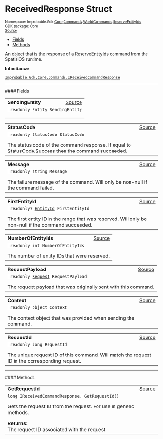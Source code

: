 
# ReceivedResponse Struct
<sup>
Namespace: Improbable.Gdk.<a href="{{urlRoot}}/api/core-index">Core</a>.<a href="{{urlRoot}}/api/core/commands-index">Commands</a>.<a href="{{urlRoot}}/api/core/commands/world-commands">WorldCommands</a>.<a href="{{urlRoot}}/api/core/commands/world-commands/reserve-entity-ids">ReserveEntityIds</a><br/>
GDK package: Core<br/>
<a href="https://www.github.com/spatialos/gdk-for-unity/blob/180a1fc2/workers/unity/Packages/io.improbable.gdk.core/Commands/WorldCommands/ReserveEntityIds.cs/#L42">Source</a>
<style>
a code {
                    padding: 0em 0.25em!important;
}
code {
                    background-color: #ffffff!important;
}
</style>
</sup>
<nav id="pageToc" class="page-toc"><ul><li><a href="#fields">Fields</a>
<li><a href="#methods">Methods</a>
</ul></nav>

</p>



<p>An object that is the response of a ReserveEntityIds command from the SpatialOS runtime. </p>



</p>

<b>Inheritance</b>

<code><a href="{{urlRoot}}/api/core/commands/i-received-command-response">Improbable.Gdk.Core.Commands.IReceivedCommandResponse</a></code>






</p>
<hr style="width:100%; border-top-color:#d8d8d8" />
#### Fields


</p>




<table width="100%">
    <tr>
        <td style="border-right:none"><a id="sendingentity"></a><b>SendingEntity</b></td>
        <td style="border-left:none; text-align:right"><a href="https://www.github.com/spatialos/gdk-for-unity/blob/180a1fc2/workers/unity/Packages/io.improbable.gdk.core/Commands/WorldCommands/ReserveEntityIds.cs/#L44">Source</a></td>
    </tr>
    <tr>
        <td colspan="2">
<code> readonly Entity SendingEntity</code></p>


</td>
    </tr>
</table>


<table width="100%">
    <tr>
        <td style="border-right:none"><a id="statuscode"></a><b>StatusCode</b></td>
        <td style="border-left:none; text-align:right"><a href="https://www.github.com/spatialos/gdk-for-unity/blob/180a1fc2/workers/unity/Packages/io.improbable.gdk.core/Commands/WorldCommands/ReserveEntityIds.cs/#L50">Source</a></td>
    </tr>
    <tr>
        <td colspan="2">
<code> readonly StatusCode StatusCode</code></p>
The status code of the command response. If equal to StatusCode.Success then the command succeeded. 

</td>
    </tr>
</table>


<table width="100%">
    <tr>
        <td style="border-right:none"><a id="message"></a><b>Message</b></td>
        <td style="border-left:none; text-align:right"><a href="https://www.github.com/spatialos/gdk-for-unity/blob/180a1fc2/workers/unity/Packages/io.improbable.gdk.core/Commands/WorldCommands/ReserveEntityIds.cs/#L55">Source</a></td>
    </tr>
    <tr>
        <td colspan="2">
<code> readonly string Message</code></p>
The failure message of the command. Will only be non-null if the command failed. 

</td>
    </tr>
</table>


<table width="100%">
    <tr>
        <td style="border-right:none"><a id="firstentityid"></a><b>FirstEntityId</b></td>
        <td style="border-left:none; text-align:right"><a href="https://www.github.com/spatialos/gdk-for-unity/blob/180a1fc2/workers/unity/Packages/io.improbable.gdk.core/Commands/WorldCommands/ReserveEntityIds.cs/#L61">Source</a></td>
    </tr>
    <tr>
        <td colspan="2">
<code> readonly? <a href="{{urlRoot}}/api/core/entity-id">EntityId</a> FirstEntityId</code></p>
The first entity ID in the range that was reserved. Will only be non-null if the command succeeded. 

</td>
    </tr>
</table>


<table width="100%">
    <tr>
        <td style="border-right:none"><a id="numberofentityids"></a><b>NumberOfEntityIds</b></td>
        <td style="border-left:none; text-align:right"><a href="https://www.github.com/spatialos/gdk-for-unity/blob/180a1fc2/workers/unity/Packages/io.improbable.gdk.core/Commands/WorldCommands/ReserveEntityIds.cs/#L66">Source</a></td>
    </tr>
    <tr>
        <td colspan="2">
<code> readonly int NumberOfEntityIds</code></p>
The number of entity IDs that were reserved. 

</td>
    </tr>
</table>


<table width="100%">
    <tr>
        <td style="border-right:none"><a id="requestpayload"></a><b>RequestPayload</b></td>
        <td style="border-left:none; text-align:right"><a href="https://www.github.com/spatialos/gdk-for-unity/blob/180a1fc2/workers/unity/Packages/io.improbable.gdk.core/Commands/WorldCommands/ReserveEntityIds.cs/#L71">Source</a></td>
    </tr>
    <tr>
        <td colspan="2">
<code> readonly <a href="{{urlRoot}}/api/core/commands/world-commands/reserve-entity-ids/request">Request</a> RequestPayload</code></p>
The request payload that was originally sent with this command. 

</td>
    </tr>
</table>


<table width="100%">
    <tr>
        <td style="border-right:none"><a id="context"></a><b>Context</b></td>
        <td style="border-left:none; text-align:right"><a href="https://www.github.com/spatialos/gdk-for-unity/blob/180a1fc2/workers/unity/Packages/io.improbable.gdk.core/Commands/WorldCommands/ReserveEntityIds.cs/#L76">Source</a></td>
    </tr>
    <tr>
        <td colspan="2">
<code> readonly object Context</code></p>
The context object that was provided when sending the command. 

</td>
    </tr>
</table>


<table width="100%">
    <tr>
        <td style="border-right:none"><a id="requestid"></a><b>RequestId</b></td>
        <td style="border-left:none; text-align:right"><a href="https://www.github.com/spatialos/gdk-for-unity/blob/180a1fc2/workers/unity/Packages/io.improbable.gdk.core/Commands/WorldCommands/ReserveEntityIds.cs/#L81">Source</a></td>
    </tr>
    <tr>
        <td colspan="2">
<code> readonly long RequestId</code></p>
The unique request ID of this command. Will match the request ID in the corresponding request. 

</td>
    </tr>
</table>








</p>
<hr style="width:100%; border-top-color:#d8d8d8" />
#### Methods


</p>




<table width="100%">
    <tr>
        <td style="border-right:none"><a id="getrequestid"></a><b>GetRequestId</b></td>
        <td style="border-left:none; text-align:right"><a href="https://www.github.com/spatialos/gdk-for-unity/blob/180a1fc2/workers/unity/Packages/io.improbable.gdk.core/Commands/WorldCommands/ReserveEntityIds.cs/#L98">Source</a></td>
    </tr>
    <tr>
        <td colspan="2">
<code>long IReceivedCommandResponse. GetRequestId()</code></p>
Gets the request ID from the request. For use in generic methods. 
</p><b>Returns:</b></br>The request ID associated with the request 




</td>
    </tr>
</table>





